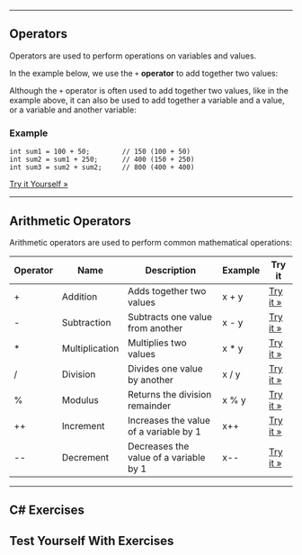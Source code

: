 ___

## Operators

Operators are used to perform operations on variables and values.

In the example below, we use the `+` **operator** to add together two values:

Although the `+` operator is often used to add together two values, like in the example above, it can also be used to add together a variable and a value, or a variable and another variable:

### Example

    int sum1 = 100 + 50;        // 150 (100 + 50)
    int sum2 = sum1 + 250;      // 400 (150 + 250)
    int sum3 = sum2 + sum2;     // 800 (400 + 400)
    

[Try it Yourself »](https://www.w3schools.com/cs/trycs.php?filename=demo_oper2)

___

## Arithmetic Operators

Arithmetic operators are used to perform common mathematical operations:

| Operator | Name | Description | Example | Try it |
| --- | --- | --- | --- | --- |
| + | Addition | Adds together two values | x + y | [Try it »](https://www.w3schools.com/cs/trycs.php?filename=demo_oper_add) |
| \- | Subtraction | Subtracts one value from another | x - y | [Try it »](https://www.w3schools.com/cs/trycs.php?filename=demo_oper_sub) |
| \* | Multiplication | Multiplies two values | x \* y | [Try it »](https://www.w3schools.com/cs/trycs.php?filename=demo_oper_mult) |
| / | Division | Divides one value by another | x / y | [Try it »](https://www.w3schools.com/cs/trycs.php?filename=demo_oper_div) |
| % | Modulus | Returns the division remainder | x % y | [Try it »](https://www.w3schools.com/cs/trycs.php?filename=demo_oper_mod) |
| ++ | Increment | Increases the value of a variable by 1 | x++ | [Try it »](https://www.w3schools.com/cs/trycs.php?filename=demo_oper_inc) |
| \-- | Decrement | Decreases the value of a variable by 1 | x-- | [Try it »](https://www.w3schools.com/cs/trycs.php?filename=demo_oper_dec) |

___

## C# Exercises

## Test Yourself With Exercises